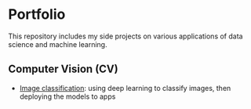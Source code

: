 # Portfolio

This repository includes my side projects on various applications of data science and machine learning.

## Computer Vision (CV)

- [Image classification](computer-vision/image-classification/): using deep learning to classify images, then deploying the models to apps
